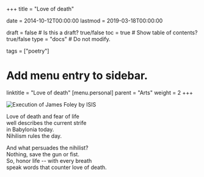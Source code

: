 +++
title = "Love of death"

date = 2014-10-12T00:00:00
lastmod = 2019-03-18T00:00:00

draft = false  # Is this a draft? true/false
toc = true  # Show table of contents? true/false
type = "docs"  # Do not modify.

tags = ["poetry"]

# Add menu entry to sidebar.
linktitle = "Love of death"
[menu.personal]
  parent = "Arts"
  weight = 2
+++

![Execution of James Foley by ISIS](https://i.guim.co.uk/static/w-620/h--/q-95/sys-images/Guardian/Pix/pictures/2014/8/20/1408530010517/Screengrab-from-the-ISIS--011.jpg)

<p>Love of death and fear of life</br>
well describes the current strife</br>
in Babylonia today.</br>
Nihilism rules the day.
</p>

<p>And what persuades the nihilist?</br>
Nothing, save the gun or fist.</br>
So, honor life -- with every breath</br>
speak words that counter love of death.
</p>
